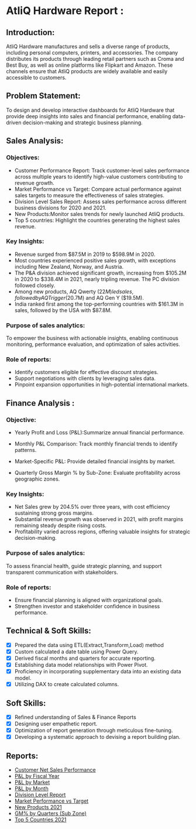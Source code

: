 # AtliQ Hardware Report :

## Introduction:
AtliQ Hardware manufactures and sells a diverse range of products, including personal computers, printers, and accessories. 
The company distributes its products through leading retail partners such as Croma and Best Buy, as well as online platforms 
like Flipkart and Amazon. These channels ensure that AtliQ products are widely available and easily accessible to customers.

## Problem Statement:
To design and develop interactive dashboards for AtliQ Hardware that provide deep insights into sales and financial performance, 
enabling data-driven decision-making and strategic business planning.

## Sales Analysis:
  
  ### Objectives:
  - Customer Performance Report: Track customer-level sales performance across multiple years to identify high-value customers contributing to revenue growth.
  - Market Performance vs Target: Compare actual performance against sales targets to measure the effectiveness of sales strategies.
  - Division Level Sales Report: Assess sales performance across different business divisions for 2020 and 2021.
  - New Products:Monitor sales trends for newly launched AtliQ products.
  - Top 5 countries: Highlight the countries generating the highest sales revenue.

 ### Key Insights:
 - Revenue surged from $87.5M in 2019 to $598.9M in 2020.
 - Most countries experienced positive sales growth, with exceptions including New Zealand, Norway, and Austria.
 - The P&A division achieved significant growth, increasing from $105.2M in 2020 to $338.4M in 2021, nearly tripling revenue. The PC division followed closely.
 - Among new products, AQ Qwerty ($22M) led sales, followed by AQ Trigger ($20.7M) and AQ Gen Y ($19.5M).
 - India ranked first among the top-performing countries with $161.3M in sales, followed by the USA with $87.8M.

### Purpose of sales analytics:
To empower the business with actionable insights, enabling continuous monitoring, performance evaluation, and optimization of sales activities.

### Role of reports:
- Identify customers eligible for effective discount strategies.
- Support negotiations with clients by leveraging sales data.
- Pinpoint expansion opportunities in high-potential international markets.

## Finance Analysis :

  ### Objective:
  - Yearly Profit and Loss (P&L):Summarize annual financial performance.

  - Monthly P&L Comparison: Track monthly financial trends to identify patterns.

  - Market-Specific P&L: Provide detailed financial insights by market.

  - Quarterly Gross Margin % by Sub-Zone: Evaluate profitability across geographic zones.

 ### Key Insights:
- Net Sales grew by 204.5% over three years, with cost efficiency sustaining strong gross margins.
- Substantial revenue growth was observed in 2021, with profit margins remaining steady despite rising costs.
- Profitability varied across regions, offering valuable insights for strategic decision-making.
  
### Purpose of sales analytics:
  To assess financial health, guide strategic planning, and support transparent communication with stakeholders.
  
### Role of reports:
 - Ensure financial planning is aligned with organizational goals.
 - Strengthen investor and stakeholder confidence in business performance.

## Technical & Soft Skills:
- [x] Prepared the data using ETL(Extract,Transform,Load) method
- [x]	Custom calculated a date table using Power Query.
- [x]	Derived fiscal months and quarters for accurate reporting.
- [x]	Establishing data model relationships with Power Pivot.
- [x]	Proficiency in incorporating supplementary data into an existing data model.
- [x]	Utilizing DAX to create calculated columns.

## Soft Skills:
- [x]	Refined understanding of Sales & Finance Reports
- [x]	Designing user empathetic report.
- [x]	Optimization of report generation through meticulous fine-tuning.
- [x]	Developing a systematic approach to devising a report building plan.

## Reports:

- [Customer Net Sales Performance](Customer_net_sales_performance.pdf)
- [P&L by Fiscal Year](P&L_by_fiscal_year.pdf)
- [P&L by Market](P&L_by_market.pdf)
- [P&L by Month](P&L_by_month.pdf)
- [Division Level Report](division_level_report.pdf)
- [Market Performance vs Target](market_performace_vs_target.pdf)
- [New Products 2021](new_products_2021.pdf)
- [GM% by Quarters (Sub Zone)](GM%_by_quarters(sub_zone).pdf)
- [Top 5 Countries 2021](top_5_country_2021.pdf)

